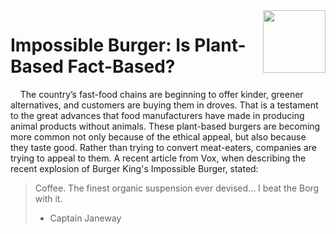 <img align="right" width="100" height="100" src="https://i.pinimg.com/originals/f4/4e/ec/f44eecf0fa921427f4a4669fb8f69115.png">

# Impossible Burger: Is Plant-Based Fact-Based?

&nbsp;&nbsp;&nbsp;&nbsp;The country’s fast-food chains are beginning to offer kinder, greener alternatives, and customers are 
buying them in droves. That is a testament to the great advances that food manufacturers have made in producing animal 
products without animals. These plant-based burgers are becoming more common not only because of the ethical appeal, but also 
because they taste good. Rather than trying to convert meat-eaters, companies are trying to appeal to them. A recent article 
from Vox, when describing the recent explosion of Burger King's Impossible Burger, stated:

> Coffee. The finest organic suspension ever devised... I beat the Borg with it.
> - Captain Janeway
